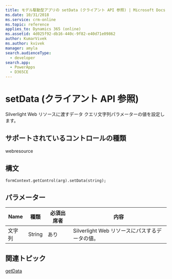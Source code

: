 ```yaml
---
title: モデル駆動型アプリの setData (クライアント API 参照) | Microsoft Docs
ms.date: 10/31/2018
ms.service: crm-online
ms.topic: reference
applies_to: Dynamics 365 (online)
ms.assetid: 4d025f92-db16-440c-9f82-e40d71e09862
author: KumarVivek
ms.author: kvivek
manager: amyla
search.audienceType:
  - developer
search.app:
  - PowerApps
  - D365CE
---
```

# <a name="setdata-client-api-reference"></a>setData (クライアント API 参照)



Silverlight Web リソースに渡すデータ クエリ文字列パラメーターの値を設定します。

## <a name="control-types-supported"></a>サポートされているコントロールの種類

webresource 

## <a name="syntax"></a>構文

`formContext.getControl(arg).setData(string);`

## <a name="parameter"></a>パラメーター

|Name|種類​​|必須出席者|内容|
|--|--|--|--|
|文字列|String|あり|Silverlight Web リソースにパスするデータの値。|

## <a name="related-topics"></a>関連トピック

[getData](getData.md)
